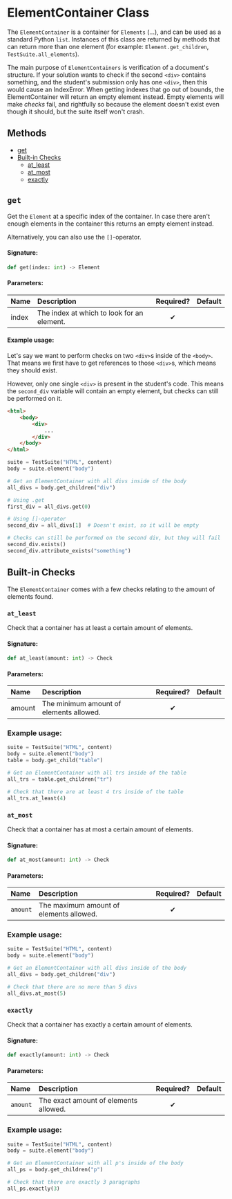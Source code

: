 # ElementContainer Class

The `ElementContainer` is a container for `Elements` (...), and can be used as a standard Python `list`. Instances of this class are returned by methods that can return more than one element (for example: `Element.get_children`, `TestSuite.all_elements`).

The main purpose of `ElementContainers` is verification of a document's structure. If your solution wants to check if the second `<div>` contains something, and the student's submission only has one `<div>`, then this would cause an IndexError. When getting indexes that go out of bounds, the ElementContainer will return an empty element instead. Empty elements will make *checks* fail, and rightfully so because the element doesn't exist even though it should, but the suite itself won't crash.

## Methods
- [get](#get)
- [Built-in Checks](#built-in-checks)
    - [at_least](#at_least)
    - [at_most](#at_most)
    - [exactly](#exactly)

## `get`

Get the `Element` at a specific index of the container. In case there aren't enough elements in the container this returns an empty element instead.

Alternatively, you can also use the `[]`-operator.

#### Signature:
```python
def get(index: int) -> Element
```

#### Parameters:

| Name | Description | Required? | Default |
:------|:------------|:--------:|:--------|
| index | The index at which to look for an element. | ✔ | |

#### Example usage:
Let's say we want to perform checks on two `<div>`s inside of the `<body>`. That means we first have to get references to those `<div>`s, which means they should exist.

However, only one single `<div>` is present in the student's code. This means the `second_div` variable will contain an empty element, but checks can still be performed on it.

```html
<html>
    <body>
        <div>
            ...   
        </div>
    </body>
</html>
```
```python
suite = TestSuite("HTML", content)
body = suite.element("body")

# Get an ElementContainer with all divs inside of the body
all_divs = body.get_children("div")

# Using .get
first_div = all_divs.get(0)

# Using []-operator
second_div = all_divs[1]  # Doesn't exist, so it will be empty

# Checks can still be performed on the second div, but they will fail
second_div.exists()
second_div.attribute_exists("something")
```

## Built-in Checks

The `ElementContainer` comes with a few checks relating to the amount of elements found.

### `at_least`

Check that a container has at least a certain amount of elements.

#### Signature:
```python
def at_least(amount: int) -> Check
```

#### Parameters:

| Name | Description | Required? | Default |
:------|:------------|:--------:|:--------|
| amount | The minimum amount of elements allowed. | ✔ | |

### Example usage:
```python
suite = TestSuite("HTML", content)
body = suite.element("body")
table = body.get_child("table")

# Get an ElementContainer with all trs inside of the table
all_trs = table.get_children("tr")

# Check that there are at least 4 trs inside of the table
all_trs.at_least(4)
```

### `at_most`

Check that a container has at most a certain amount of elements.

#### Signature:
```python
def at_most(amount: int) -> Check
```

#### Parameters:

| Name | Description | Required? | Default |
:------|:------------|:--------:|:--------|
| `amount` | The maximum amount of elements allowed. | ✔ | |

### Example usage:
```python
suite = TestSuite("HTML", content)
body = suite.element("body")

# Get an ElementContainer with all divs inside of the body
all_divs = body.get_children("div")

# Check that there are no more than 5 divs
all_divs.at_most(5)
```

### `exactly`

Check that a container has exactly a certain amount of elements.

#### Signature:
```python
def exactly(amount: int) -> Check
```

#### Parameters:

| Name | Description | Required? | Default |
:------|:------------|:--------:|:--------|
| `amount` | The exact amount of elements allowed. | ✔ | |

### Example usage:
```python
suite = TestSuite("HTML", content)
body = suite.element("body")

# Get an ElementContainer with all p's inside of the body
all_ps = body.get_children("p")

# Check that there are exactly 3 paragraphs
all_ps.exactly(3)
```